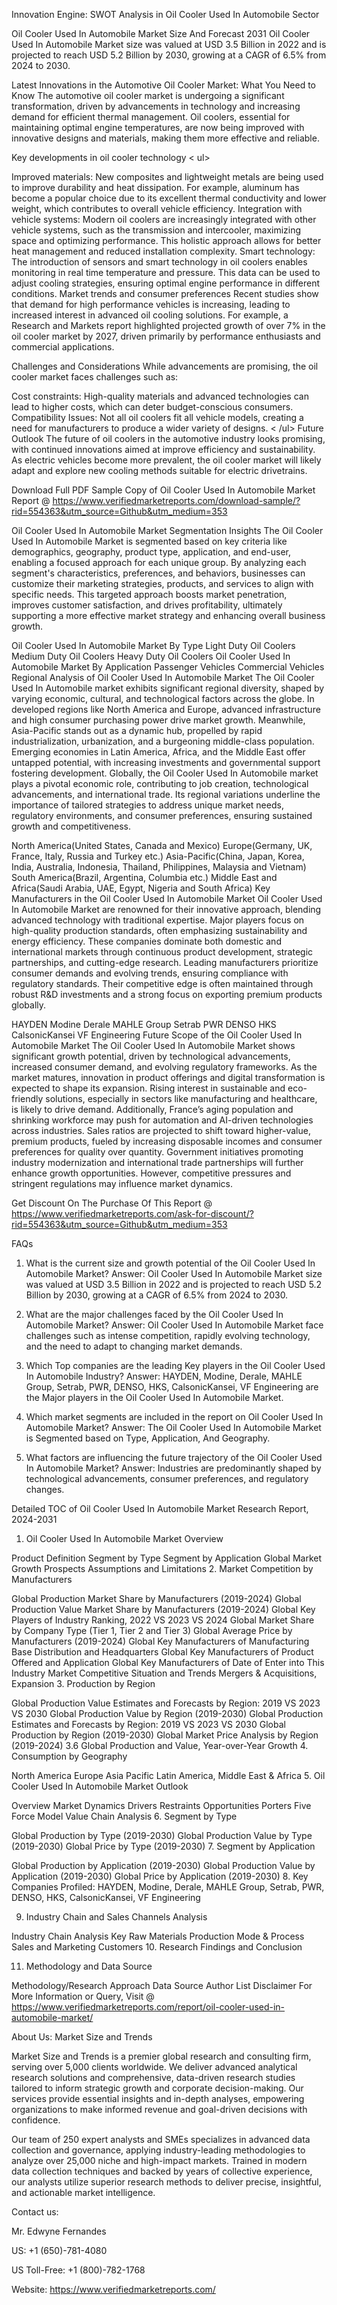Innovation Engine: SWOT Analysis in Oil Cooler Used In Automobile Sector


Oil Cooler Used In Automobile Market Size And Forecast 2031
Oil Cooler Used In Automobile Market size was valued at USD 3.5 Billion in 2022 and is projected to reach USD 5.2 Billion by 2030, growing at a CAGR of 6.5% from 2024 to 2030.

Latest Innovations in the Automotive Oil Cooler Market: What You Need to Know
The automotive oil cooler market is undergoing a significant transformation, driven by advancements in technology and increasing demand for efficient thermal management. Oil coolers, essential for maintaining optimal engine temperatures, are now being improved with innovative designs and materials, making them more effective and reliable.

Key developments in oil cooler technology
< ul>

Improved materials: New composites and lightweight metals are being used to improve durability and heat dissipation. For example, aluminum has become a popular choice due to its excellent thermal conductivity and lower weight, which contributes to overall vehicle efficiency.
Integration with vehicle systems: Modern oil coolers are increasingly integrated with other vehicle systems, such as the transmission and intercooler, maximizing space and optimizing performance. This holistic approach allows for better heat management and reduced installation complexity.
Smart technology: The introduction of sensors and smart technology in oil coolers enables monitoring in real time temperature and pressure. This data can be used to adjust cooling strategies, ensuring optimal engine performance in different conditions.
Market trends and consumer preferences
Recent studies show that demand for high performance vehicles is increasing, leading to increased interest in advanced oil cooling solutions. For example, a Research and Markets report highlighted projected growth of over 7% in the oil cooler market by 2027, driven primarily by performance enthusiasts and commercial applications.

Challenges and Considerations
While advancements are promising, the oil cooler market faces challenges such as:

Cost constraints: High-quality materials and advanced technologies can lead to higher costs, which can deter budget-conscious consumers.
Compatibility Issues: Not all oil coolers fit all vehicle models, creating a need for manufacturers to produce a wider variety of designs.
< /ul>
Future Outlook
The future of oil coolers in the automotive industry looks promising, with continued innovations aimed at improve efficiency and sustainability. As electric vehicles become more prevalent, the oil cooler market will likely adapt and explore new cooling methods suitable for electric drivetrains.

Download Full PDF Sample Copy of Oil Cooler Used In Automobile Market Report @ https://www.verifiedmarketreports.com/download-sample/?rid=554363&utm_source=Github&utm_medium=353

Oil Cooler Used In Automobile Market Segmentation Insights
The Oil Cooler Used In Automobile Market is segmented based on key criteria like demographics, geography, product type, application, and end-user, enabling a focused approach for each unique group. By analyzing each segment's characteristics, preferences, and behaviors, businesses can customize their marketing strategies, products, and services to align with specific needs. This targeted approach boosts market penetration, improves customer satisfaction, and drives profitability, ultimately supporting a more effective market strategy and enhancing overall business growth.

Oil Cooler Used In Automobile Market By Type
Light Duty Oil Coolers
Medium Duty Oil Coolers
Heavy Duty Oil Coolers
Oil Cooler Used In Automobile Market By Application
Passenger Vehicles
Commercial Vehicles
Regional Analysis of Oil Cooler Used In Automobile Market
The Oil Cooler Used In Automobile market exhibits significant regional diversity, shaped by varying economic, cultural, and technological factors across the globe. In developed regions like North America and Europe, advanced infrastructure and high consumer purchasing power drive market growth. Meanwhile, Asia-Pacific stands out as a dynamic hub, propelled by rapid industrialization, urbanization, and a burgeoning middle-class population. Emerging economies in Latin America, Africa, and the Middle East offer untapped potential, with increasing investments and governmental support fostering development. Globally, the Oil Cooler Used In Automobile market plays a pivotal economic role, contributing to job creation, technological advancements, and international trade. Its regional variations underline the importance of tailored strategies to address unique market needs, regulatory environments, and consumer preferences, ensuring sustained growth and competitiveness.

North America(United States, Canada and Mexico)
Europe(Germany, UK, France, Italy, Russia and Turkey etc.)
Asia-Pacific(China, Japan, Korea, India, Australia, Indonesia, Thailand, Philippines, Malaysia and Vietnam)
South America(Brazil, Argentina, Columbia etc.)
Middle East and Africa(Saudi Arabia, UAE, Egypt, Nigeria and South Africa)
Key Manufacturers in the Oil Cooler Used In Automobile Market
Oil Cooler Used In Automobile Market are renowned for their innovative approach, blending advanced technology with traditional expertise. Major players focus on high-quality production standards, often emphasizing sustainability and energy efficiency. These companies dominate both domestic and international markets through continuous product development, strategic partnerships, and cutting-edge research. Leading manufacturers prioritize consumer demands and evolving trends, ensuring compliance with regulatory standards. Their competitive edge is often maintained through robust R&D investments and a strong focus on exporting premium products globally.

HAYDEN
Modine
Derale
MAHLE Group
Setrab
PWR
DENSO
HKS
CalsonicKansei
VF Engineering
Future Scope of the Oil Cooler Used In Automobile Market
The Oil Cooler Used In Automobile Market shows significant growth potential, driven by technological advancements, increased consumer demand, and evolving regulatory frameworks. As the market matures, innovation in product offerings and digital transformation is expected to shape its expansion. Rising interest in sustainable and eco-friendly solutions, especially in sectors like manufacturing and healthcare, is likely to drive demand. Additionally, France’s aging population and shrinking workforce may push for automation and AI-driven technologies across industries. Sales ratios are projected to shift toward higher-value, premium products, fueled by increasing disposable incomes and consumer preferences for quality over quantity. Government initiatives promoting industry modernization and international trade partnerships will further enhance growth opportunities. However, competitive pressures and stringent regulations may influence market dynamics.

Get Discount On The Purchase Of This Report @ https://www.verifiedmarketreports.com/ask-for-discount/?rid=554363&utm_source=Github&utm_medium=353

FAQs
1. What is the current size and growth potential of the Oil Cooler Used In Automobile Market?
Answer: Oil Cooler Used In Automobile Market size was valued at USD 3.5 Billion in 2022 and is projected to reach USD 5.2 Billion by 2030, growing at a CAGR of 6.5% from 2024 to 2030.

2. What are the major challenges faced by the Oil Cooler Used In Automobile Market?
Answer: Oil Cooler Used In Automobile Market face challenges such as intense competition, rapidly evolving technology, and the need to adapt to changing market demands.

3. Which Top companies are the leading Key players in the Oil Cooler Used In Automobile Industry?
Answer: HAYDEN, Modine, Derale, MAHLE Group, Setrab, PWR, DENSO, HKS, CalsonicKansei, VF Engineering are the Major players in the Oil Cooler Used In Automobile Market.

4. Which market segments are included in the report on Oil Cooler Used In Automobile Market?
Answer: The Oil Cooler Used In Automobile Market is Segmented based on Type, Application, And Geography.

5. What factors are influencing the future trajectory of the Oil Cooler Used In Automobile Market?
Answer: Industries are predominantly shaped by technological advancements, consumer preferences, and regulatory changes.

Detailed TOC of Oil Cooler Used In Automobile Market Research Report, 2024-2031
1. Oil Cooler Used In Automobile Market Overview

Product Definition
Segment by Type
Segment by Application
Global Market Growth Prospects
Assumptions and Limitations
2. Market Competition by Manufacturers

Global Production Market Share by Manufacturers (2019-2024)
Global Production Value Market Share by Manufacturers (2019-2024)
Global Key Players of Industry Ranking, 2022 VS 2023 VS 2024
Global Market Share by Company Type (Tier 1, Tier 2 and Tier 3)
Global Average Price by Manufacturers (2019-2024)
Global Key Manufacturers of Manufacturing Base Distribution and Headquarters
Global Key Manufacturers of Product Offered and Application
Global Key Manufacturers of Date of Enter into This Industry
Market Competitive Situation and Trends
Mergers & Acquisitions, Expansion
3. Production by Region

Global Production Value Estimates and Forecasts by Region: 2019 VS 2023 VS 2030
Global Production Value by Region (2019-2030)
Global Production Estimates and Forecasts by Region: 2019 VS 2023 VS 2030
Global Production by Region (2019-2030)
Global Market Price Analysis by Region (2019-2024) 3.6 Global Production and Value, Year-over-Year Growth
4. Consumption by Geography

North America
Europe
Asia Pacific
Latin America, Middle East & Africa
5. Oil Cooler Used In Automobile Market Outlook

Overview
Market Dynamics
Drivers
Restraints
Opportunities
Porters Five Force Model
Value Chain Analysis 
6. Segment by Type

Global Production by Type (2019-2030)
Global Production Value by Type (2019-2030)
Global Price by Type (2019-2030)
7. Segment by Application

Global Production by Application (2019-2030)
Global Production Value by Application (2019-2030)
Global Price by Application (2019-2030)
8. Key Companies Profiled: HAYDEN, Modine, Derale, MAHLE Group, Setrab, PWR, DENSO, HKS, CalsonicKansei, VF Engineering

9. Industry Chain and Sales Channels Analysis

Industry Chain Analysis
Key Raw Materials
Production Mode & Process
Sales and Marketing
Customers
10. Research Findings and Conclusion

11. Methodology and Data Source

Methodology/Research Approach
Data Source
Author List
Disclaimer
For More Information or Query, Visit @ https://www.verifiedmarketreports.com/report/oil-cooler-used-in-automobile-market/

About Us: Market Size and Trends

Market Size and Trends is a premier global research and consulting firm, serving over 5,000 clients worldwide. We deliver advanced analytical research solutions and comprehensive, data-driven research studies tailored to inform strategic growth and corporate decision-making. Our services provide essential insights and in-depth analyses, empowering organizations to make informed revenue and goal-driven decisions with confidence.

Our team of 250 expert analysts and SMEs specializes in advanced data collection and governance, applying industry-leading methodologies to analyze over 25,000 niche and high-impact markets. Trained in modern data collection techniques and backed by years of collective experience, our analysts utilize superior research methods to deliver precise, insightful, and actionable market intelligence.

Contact us:

Mr. Edwyne Fernandes

US: +1 (650)-781-4080

US Toll-Free: +1 (800)-782-1768

Website: https://www.verifiedmarketreports.com/
